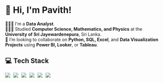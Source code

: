 # 👋 Hi, I'm Pavith!
👩🏻‍💻 I'm a **Data Analyst**.  
👩🏻‍🎓 Studied **Computer Science, Mathematics, and Physics** at the **University of Sri Jayewardenepura**, Sri Lanka.  
🤝 I’m looking to collaborate on **Python, SQL, Excel**, and **Data Visualization Projects** using **Power BI, Looker**, or **Tableau**.



## 💻 Tech Stack

<div style="display: flex; flex-wrap: wrap; gap: 10px;">

<img src="https://img.shields.io/badge/PYTHON-3776AB?style=for-the-badge&logo=python&logoColor=white" />
<img src="https://img.shields.io/badge/SQL-4479A1?style=for-the-badge&logo=postgresql&logoColor=white" />
<img src="https://img.shields.io/badge/EXCEL-217346?style=for-the-badge&logo=microsoft-excel&logoColor=white" />
<img src="https://img.shields.io/badge/POWER%20BI-F2C811?style=for-the-badge&logo=powerbi&logoColor=black" />
<img src="https://img.shields.io/badge/Jupyter-F37626?style=for-the-badge&logo=jupyter&logoColor=white" />
<img src="https://img.shields.io/badge/TABLEAU-E97627?style=for-the-badge&logo=tableau&logoColor=white" />

</div>
